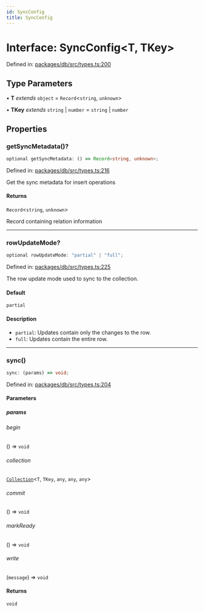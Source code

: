 ```yaml
---
id: SyncConfig
title: SyncConfig
---
```


<!-- DO NOT EDIT: this page is autogenerated from the type comments -->

# Interface: SyncConfig\<T, TKey\>

Defined in: [packages/db/src/types.ts:200](https://github.com/TanStack/db/blob/main/packages/db/src/types.ts#L200)

## Type Parameters

• **T** *extends* `object` = `Record`\<`string`, `unknown`\>

• **TKey** *extends* `string` \| `number` = `string` \| `number`

## Properties

### getSyncMetadata()?

```ts
optional getSyncMetadata: () => Record<string, unknown>;
```

Defined in: [packages/db/src/types.ts:216](https://github.com/TanStack/db/blob/main/packages/db/src/types.ts#L216)

Get the sync metadata for insert operations

#### Returns

`Record`\<`string`, `unknown`\>

Record containing relation information

***

### rowUpdateMode?

```ts
optional rowUpdateMode: "partial" | "full";
```

Defined in: [packages/db/src/types.ts:225](https://github.com/TanStack/db/blob/main/packages/db/src/types.ts#L225)

The row update mode used to sync to the collection.

#### Default

`partial`

#### Description

- `partial`: Updates contain only the changes to the row.
- `full`: Updates contain the entire row.

***

### sync()

```ts
sync: (params) => void;
```

Defined in: [packages/db/src/types.ts:204](https://github.com/TanStack/db/blob/main/packages/db/src/types.ts#L204)

#### Parameters

##### params

###### begin

() => `void`

###### collection

[`Collection`](../collection.md)\<`T`, `TKey`, `any`, `any`, `any`\>

###### commit

() => `void`

###### markReady

() => `void`

###### write

(`message`) => `void`

#### Returns

`void`
